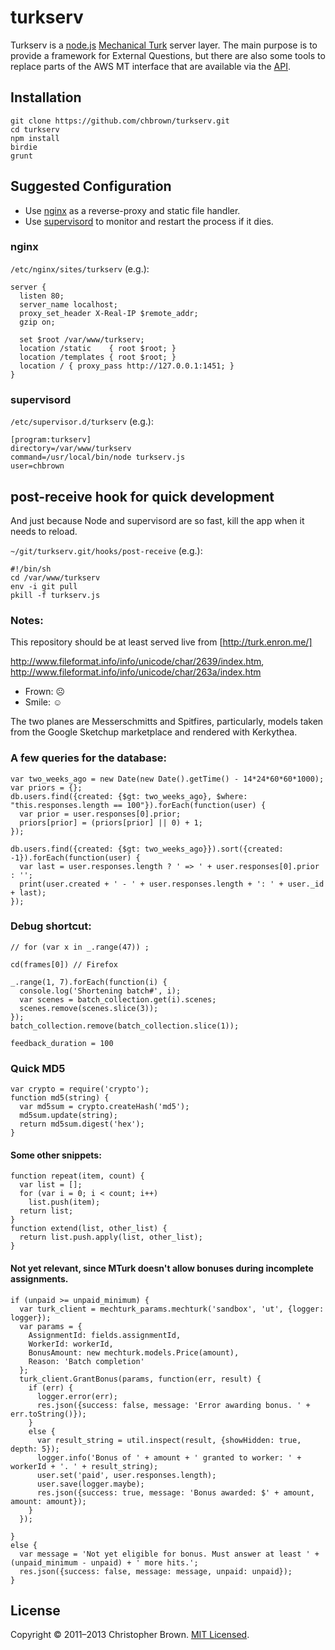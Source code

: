 # turkserv

Turkserv is a [node.js](http://nodejs.org/) [Mechanical Turk](https://requester.mturk.com/) server layer.
The main purpose is to provide a framework for External Questions, but there are also some tools to replace parts of the AWS MT interface that are available via the [API](http://aws.amazon.com/mturk/).

## Installation

    git clone https://github.com/chbrown/turkserv.git
    cd turkserv
    npm install
    birdie
    grunt

## Suggested Configuration

* Use [nginx](http://nginx.org/) as a reverse-proxy and static file handler.
* Use [supervisord](http://supervisord.org/) to monitor and restart the process if it dies.

### nginx

`/etc/nginx/sites/turkserv` (e.g.):

    server {
      listen 80;
      server_name localhost;
      proxy_set_header X-Real-IP $remote_addr;
      gzip on;

      set $root /var/www/turkserv;
      location /static    { root $root; }
      location /templates { root $root; }
      location / { proxy_pass http://127.0.0.1:1451; }
    }

### supervisord

`/etc/supervisor.d/turkserv` (e.g.):

    [program:turkserv]
    directory=/var/www/turkserv
    command=/usr/local/bin/node turkserv.js
    user=chbrown

## post-receive hook for quick development

And just because Node and supervisord are so fast, kill the app when it needs to reload.

`~/git/turkserv.git/hooks/post-receive` (e.g.):

    #!/bin/sh
    cd /var/www/turkserv
    env -i git pull
    pkill -f turkserv.js

### Notes:

This repository should be at least served live from [http://turk.enron.me/]

http://www.fileformat.info/info/unicode/char/2639/index.htm,
http://www.fileformat.info/info/unicode/char/263a/index.htm

- Frown: &#9785;
- Smile: &#9786;

The two planes are Messerschmitts and Spitfires, particularly, models taken from the Google Sketchup marketplace and rendered with Kerkythea.

### A few queries for the database:

    var two_weeks_ago = new Date(new Date().getTime() - 14*24*60*60*1000);
    var priors = {};
    db.users.find({created: {$gt: two_weeks_ago}, $where: "this.responses.length == 100"}).forEach(function(user) {
      var prior = user.responses[0].prior;
      priors[prior] = (priors[prior] || 0) + 1;
    });

    db.users.find({created: {$gt: two_weeks_ago}}).sort({created: -1}).forEach(function(user) {
      var last = user.responses.length ? ' => ' + user.responses[0].prior : '';
      print(user.created + ' - ' + user.responses.length + ': ' + user._id + last);
    });

### Debug shortcut:

    // for (var x in _.range(47)) ;

    cd(frames[0]) // Firefox

    _.range(1, 7).forEach(function(i) {
      console.log('Shortening batch#', i);
      var scenes = batch_collection.get(i).scenes;
      scenes.remove(scenes.slice(3));
    });
    batch_collection.remove(batch_collection.slice(1));

    feedback_duration = 100

### Quick MD5

    var crypto = require('crypto');
    function md5(string) {
      var md5sum = crypto.createHash('md5');
      md5sum.update(string);
      return md5sum.digest('hex');
    }

#### Some other snippets:

    function repeat(item, count) {
      var list = [];
      for (var i = 0; i < count; i++)
        list.push(item);
      return list;
    }
    function extend(list, other_list) {
      return list.push.apply(list, other_list);
    }

#### Not yet relevant, since MTurk doesn't allow bonuses during incomplete assignments.

    if (unpaid >= unpaid_minimum) {
      var turk_client = mechturk_params.mechturk('sandbox', 'ut', {logger: logger});
      var params = {
        AssignmentId: fields.assignmentId,
        WorkerId: workerId,
        BonusAmount: new mechturk.models.Price(amount),
        Reason: 'Batch completion'
      };
      turk_client.GrantBonus(params, function(err, result) {
        if (err) {
          logger.error(err);
          res.json({success: false, message: 'Error awarding bonus. ' + err.toString()});
        }
        else {
          var result_string = util.inspect(result, {showHidden: true, depth: 5});
          logger.info('Bonus of ' + amount + ' granted to worker: ' + workerId + '. ' + result_string);
          user.set('paid', user.responses.length);
          user.save(logger.maybe);
          res.json({success: true, message: 'Bonus awarded: $' + amount, amount: amount});
        }
      });

    }
    else {
      var message = 'Not yet eligible for bonus. Must answer at least ' + (unpaid_minimum - unpaid) + ' more hits.';
      res.json({success: false, message: message, unpaid: unpaid});
    }

## License

Copyright © 2011–2013 Christopher Brown. [MIT Licensed](LICENSE).
